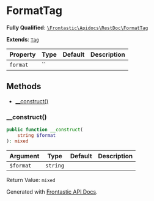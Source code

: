 #  FormatTag

**Fully Qualified**: [`\Frontastic\Apidocs\RestDoc\FormatTag`](../../../src/php/RestDoc/FormatTag.php)

**Extends**: [`Tag`](../Tag.md)

Property|Type|Default|Description
--------|----|-------|-----------
`format`|``||

## Methods

* [__construct()](#__construct)

### __construct()

```php
public function __construct(
    string $format
): mixed
```

Argument|Type|Default|Description
--------|----|-------|-----------
`$format`|`string`||

Return Value: `mixed`

Generated with [Frontastic API Docs](https://github.com/FrontasticGmbH/apidocs).
